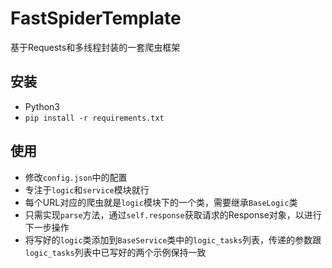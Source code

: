 # FastSpiderTemplate
基于Requests和多线程封装的一套爬虫框架

## 安装
- Python3
- `pip install -r requirements.txt`

## 使用
- 修改`config.json`中的配置
- 专注于`logic`和`service`模块就行
- 每个URL对应的爬虫就是`logic`模块下的一个类，需要继承`BaseLogic`类
- 只需实现`parse`方法，通过`self.response`获取请求的Response对象，以进行下一步操作
- 将写好的`logic`类添加到`BaseService`类中的`logic_tasks`列表，传递的参数跟`logic_tasks`列表中已写好的两个示例保持一致